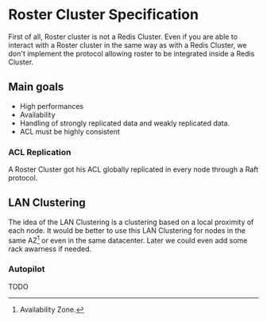 # Roster Cluster Specification

First of all, Roster cluster is not a Redis Cluster. Even if you are able to
interact with a Roster cluster in the same way as with a Redis Cluster, we don't
implement the protocol allowing roster to be integrated inside a Redis Cluster.

## Main goals

- High performances
- Availability
- Handling of strongly replicated data and weakly replicated data.
- ACL must be highly consistent

### ACL Replication

A Roster Cluster got his ACL globally replicated in every node through a Raft
protocol.

## LAN Clustering

The idea of the LAN Clustering is a clustering based on a local proximity of
each node. It would be better to use this LAN Clustering for nodes in the same
AZ[^1] or even in the same datacenter. Later we could even add some rack
awarness if needed.

[^1]: Availability Zone.

### Autopilot

TODO
